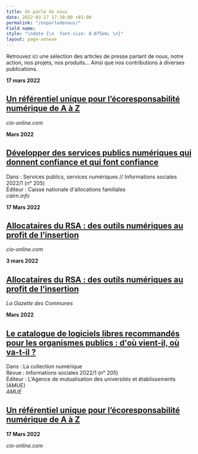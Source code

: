 ```yaml
---
title: On parle de nous
date: 2022-03-17 17:38:00 +01:00
permalink: "/onparledenous/"
Field name: 
style: "\ndate {\n  font-size: 0.875em; \n}"
layout: page-annexe
---
```


<p class="margin-bottom-3">Retrouvez ici une sélection des articles de presse parlant de nous, notre action, nos projets, nos produits... Ainsi que nos contributions à diverses publications.</p>

<p class="date margin-0"><strong>17 mars 2022</strong></p>
<h2 class="h5 margin-0"><a href="https://www.cio-online.com/actualites/lire-un-referentiel-unique-pour-l-ecoresponsabilite-numerique-de-a-a-z-14030.html" title="Un référentiel unique pour l'écoresponsabilité numérique de A à Z - Lien externe">Un référentiel unique pour l’écoresponsabilité numérique de A à Z</a></h2>
<p class="margin-top-0 margin-bottom-3"><i>cio-online.com</i></p>

<p class="margin-0"><strong>Mars 2022</strong></p>
<h2 class="h5 margin-0"><a href="https://www.cairn.info/revue-informations-sociales-2022-1.htm" title="Développer des services publics numériques qui donnent confiance et qui font confiance - Lien externe">Développer des services publics numériques qui donnent confiance et qui font confiance</a></h2>
<p class="margin-top-0 margin-bottom-3">Dans : Services publics, services numériques // Informations sociales 2022/1 (n° 205)
<br>Éditeur : Caisse nationale d'allocations familiales<br><i>cairn.info</i></p>

<p class="margin-0"><strong>17 Mars 2022</strong></p>
<h2 class="h5 margin-0"><a href="https://www.cio-online.com/actualites/lire-un-referentiel-unique-pour-l-ecoresponsabilite-numerique-de-a-a-z-14030.html" title="Allocataires du RSA : des outils numériques au profit de l’insertion - Lien externe">Allocataires du RSA : des outils numériques au profit de l’insertion</a></h2>
<p class="margin-top-0 margin-bottom-3"><i>cio-online.com</i></p>

<p class="margin-0"><strong>3 mars 2022</strong></p>
<h2 class="h5 margin-0"><a href="https://www.lagazettedescommunes.com/793536/allocataires-du-rsa-des-outils-numeriques-au-profit-de-linsertion/" title="Allocataires du RSA : des outils numériques au profit de l’insertion - Lien externe">Allocataires du RSA : des outils numériques au profit de l’insertion</a></h2>
<p class="margin-top-0 margin-bottom-3"><i>La Gazette des Communes</i></p>

<p class="margin-0"><strong>Mars 2022</strong></p>
<h2 class="h5 margin-0"><a href="https://www.amue.fr/fileadmin/amue/systeme-information/documents-publications/la-collection-numerique/N19__Les_veilles_fevrier_2022.pdf" title="Le catalogue de logiciels libres recommandés pour les organismes publics : d'où vient-il, où va-t-il ? - Lien externe - Ouvre un pdf">Le catalogue de logiciels libres recommandés pour les organismes publics : d'où vient-il, où va-t-il ?</a></h2>
<p class="margin-top-0 margin-bottom-3">Dans : La collection numérique
<br>Revue : Informations sociales 2022/1 (n° 205)
<br>Éditeur : L'Agence de mutualisation des universités et établissements (AMUE)<br><i>AMUE</i></p>


<h2 class="h5 margin-0"><a href="https://www.cio-online.com/actualites/lire-un-referentiel-unique-pour-l-ecoresponsabilite-numerique-de-a-a-z-14030.html" title="Un référentiel unique pour l'écoresponsabilité numérique de A à Z - Lien externe">Un référentiel unique pour l’écoresponsabilité numérique de A à Z</a></h2>
<p class="margin-0"><strong>17 Mars 2022</strong></p>
<p class="margin-top-0 margin-bottom-3"><i>cio-online.com</i></p>